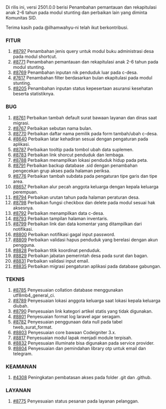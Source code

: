 Di rilis ini, versi 2501.0.0 berisi Penambahan pemantauan dan rekapitulasi anak 2-6 tahun pada modul stunting dan perbaikan lain yang diminta Komunitas SID.

Terima kasih pada @ilhamwahyu-ni telah ikut berkontribusi.

### FITUR

1. [#8797](https://github.com/OpenSID/OpenSID/issues/8797) Penambahan jenis query untuk modul buku administrasi desa pada modul shortcut.
2. [#8771](https://github.com/OpenSID/OpenSID/issues/8771) Penambahan pemantauan dan rekapitulasi anak 2-6 tahun pada modul stunting.
3. [#8769](https://github.com/OpenSID/OpenSID/issues/8769) Penambahan inputan nik penduduk luar pada c-desa.
4. [#7617](https://github.com/OpenSID/OpenSID/issues/7617) Penambahan filter berdasarkan bulan ekapitulasi pada modul stunting.
5. [#8205](https://github.com/OpenSID/OpenSID/issues/8205) Penambahan inputan status kepesertaan asuransi kesehatan beserta statistiknya.


### BUG

1. [#8761](https://github.com/OpenSID/OpenSID/issues/8761) Perbaikan tambah default surat bawaan layanan dan dinas saat migrasi.
2. [#8767](https://github.com/OpenSID/OpenSID/issues/8767) Perbaikan sebutan nama bulan.
3. [#8770](https://github.com/OpenSID/OpenSID/issues/8770) Perbaikan daftar nama pemilik pada form tambah/ubah c-desa.
4. [#8640](https://github.com/OpenSID/OpenSID/issues/8640) Perbaikan latar kehadiran sesuai dengan pengaturan pada aplikasi.
5. [#8787](https://github.com/OpenSID/OpenSID/issues/8787) Perbaikan tooltip pada tombol ubah data suplemen.
6. [#8783](https://github.com/OpenSID/OpenSID/issues/8783) Perbaikan link shorcut penduduk dan lembaga.
7. [#8788](https://github.com/OpenSID/OpenSID/issues/8788) Perbaikan menampilkan lokasi penduduk hidup pada peta.
8. [#8791](https://github.com/OpenSID/OpenSID/issues/8791) Perbaikan backup database .sid dengan penambahan pengecekan grup akses pada halaman periksa.
9. [#8776](https://github.com/OpenSID/OpenSID/issues/8776) Perbaikan tambah subdata pada pengaturan tipe garis dan tipe area.
10. [#8657](https://github.com/OpenSID/OpenSID/issues/8657) Perbaikan alur pecah anggota keluarga dengan kepala keluarga perempuan.
11. [#8794](https://github.com/OpenSID/OpenSID/issues/8794) Perbaikan urutan tahun pada halaman peraturan desa.
12. [#8798](https://github.com/OpenSID/OpenSID/issues/8798) Perbaikan fungsi checkbox dan delete pada modul sesuai hak aksesnya.
13. [#8792](https://github.com/OpenSID/OpenSID/issues/8792) Perbaikan menampilkan data c-desa.
14. [#8793](https://github.com/OpenSID/OpenSID/issues/8793) Perbaikan tampilan halaman inventaris.
15. [#8799](https://github.com/OpenSID/OpenSID/issues/8799) Perbaikan link dan data komentar yang ditampilkan dari notifikasi.
16. [#8800](https://github.com/OpenSID/OpenSID/issues/8800) Perbaikan notifikasi gagal input password.
17. [#8809](https://github.com/OpenSID/OpenSID/issues/8809) Perbaikan validasi hapus penduduk yang berelasi dengan akun pengguna.
18. [#8828](https://github.com/OpenSID/OpenSID/issues/8828) Perbaikan titik koordinat penduduk.
19. [#8829](https://github.com/OpenSID/OpenSID/issues/8829) Perbaikan jabatan pemerintah desa pada surat dan bagan.
20. [#8831](https://github.com/OpenSID/OpenSID/issues/8831) Perbaikan validasi input email.
21. [#8835](https://github.com/OpenSID/OpenSID/issues/8835) Perbaikan migrasi pengaturan aplikasi pada database gabungan.


### TEKNIS

1. [#8785](https://github.com/OpenSID/OpenSID/issues/8785) Penyesuaian collation database menggunakan utf8mb4_general_ci.
2. [#8789](https://github.com/OpenSID/OpenSID/issues/8789) Penyesuaian lokasi anggota keluarga saat lokasi kepala keluarga diubah.
3. [#8790](https://github.com/OpenSID/OpenSID/issues/8790) Penyesuaian link kategori artikel statis yang tidak digunakan.
4. [#8801](https://github.com/OpenSID/OpenSID/issues/8801) Penyesuaian format log laravel agar seragam.
5. [#8782](https://github.com/OpenSID/OpenSID/issues/8782) Penyesuaian penggunaan data null pada tabel tweb_surat_format.
6. [#8803](https://github.com/OpenSID/OpenSID/issues/8803) Penyesuaian core bawaan Codeigniter 3.x.
7. [#8817](https://github.com/OpenSID/OpenSID/issues/8817) Penyesuaian modul lapak menjadi module terpisah.
8. [#8832](https://github.com/OpenSID/OpenSID/issues/8832) Penyesuaian illuminate bisa digunakan pada service provider.
9. [#8804](https://github.com/OpenSID/OpenSID/issues/8804) Penyesuaian dan pemindahan library otp untuk email dan telegram.


### KEAMANAN

1. [#4308](https://github.com/OpenSID/premium/issues/4308) Peningkatan pembatasan akses pada folder .git dan .github.


### LAYANAN
1. [#8775](https://github.com/OpenSID/OpenSID/issues/8775) Penyesuaian status pesanan pada layanan pelanggan.